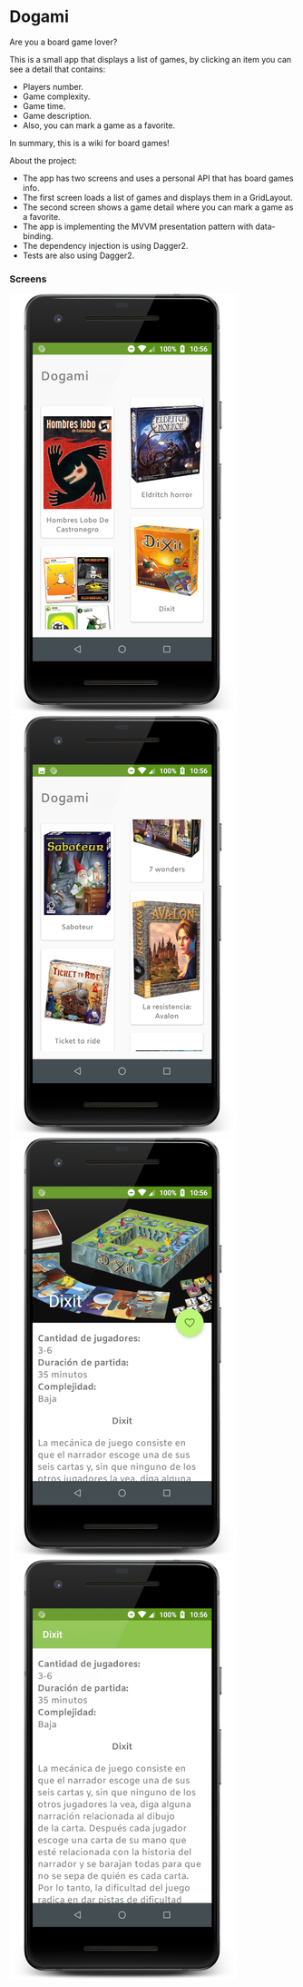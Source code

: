 Dogami
======

Are you a board game lover?

This is a small app that displays a list of games, by clicking an item you can see a detail that contains:
- Players number.
- Game complexity.
- Game time.
- Game description.
- Also, you can mark a game as a favorite.
 
In summary, this is a wiki for board games!  

About the project:

- The app has two screens and uses a personal API that has board games info.
- The first screen loads a list of games and displays them in a GridLayout.
- The second screen shows a game detail where you can mark a game as a favorite.
- The app is implementing the MVVM presentation pattern with data-binding.
- The dependency injection is using Dagger2.
- Tests are also using Dagger2.

### Screens

![Screen One](images/ScreenOne.png)
![Screen Two](images/ScreenTwo.png)
![Screen Two](images/ScreenThree.png)
![Screen Two](images/ScreenFour.png)
